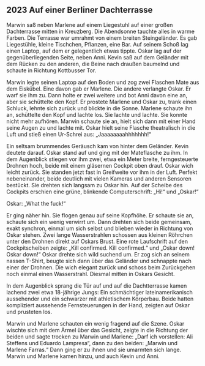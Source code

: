 ## **2023** Auf einer Berliner Dachterrasse

Marwin saß neben Marlene auf einem Liegestuhl auf einer großen Dachterrasse mitten in Kreuzberg.
Die Abendsonne tauchte alles in warme Farben.
Die Terrasse war umrahmt von einem breiten Steingeländer.
Es gab Liegestühle, kleine Tischchen, Pflanzen, eine Bar.
Auf seinem Schoß lag einen Laptop, auf dem er gelegentlich etwas tippte.
Oskar lag auf der gegenüberliegenden Seite, neben Anni.
Kevin saß auf dem Geländer mit dem Rücken zu den anderen, die Beine nach draußen baumelnd und schaute in Richtung Kottbusser Tor.

Marwin legte seinen Laptop auf den Boden und zog zwei Flaschen Mate aus dem Eiskübel.
Eine davon gab er Marlene.
Die andere verlangte Oskar.
Er warf sie ihm zu.
Dann holte er zwei weitere und bot Anni davon eine an, aber sie schüttelte den Kopf.
Er prostete Marlene und Oskar zu, trank einen Schluck, lehnte sich zurück und blickte in die Sonne.
Marlene schaute ihn an, schüttelte den Kopf und lachte los.
Sie lachte und lachte.
Sie konnte nicht mehr aufhören.
Marwin schaute sie an, hielt sich dann mit einer Hand seine Augen zu und lachte mit.
Oskar hielt seine Flasche theatralisch in die Luft und stieß einen Ur-Schrei aus: „Jaaaaaaaahhhhhhh!“

Ein seltsam brummendes Geräusch kam von hinter dem Geländer.
Kevin deutete darauf.
Oskar stand auf und ging mit der Mateflasche zu ihm.
In dem Augenblick stiegen vor ihm zwei, etwa ein Meter breite, ferngesteuerte Drohnen hoch, beide mit einem gläsernen Cockpit oben drauf.
Oskar wich leicht zurück.
Sie standen jetzt fast in Greifweite vor ihm in der Luft.
Perfekt nebeneinander, beide deutlich mit vielen Kameras und anderen Sensoren bestückt.
Sie drehten sich langsam zu Oskar hin.
Auf der Scheibe des Cockpits erschien eine grüne, blinkende Computerschrift: „Hi!“ und „Oskar!“

Oskar: „What the fuck!“

Er ging näher hin.
Sie flogen genau auf seine Kopfhöhe.
Er schaute sie an, schaute sich ein wenig verwirrt um.
Dann drehten sich beide gemeinsam, exakt synchron, einmal um sich selbst und blieben wieder in Richtung von Oskar stehen.
Zwei lange Wasserstrahlen schossen aus kleinen Röhrchen unter den Drohnen direkt auf Oskars Brust.
Eine rote Laufschrift auf den Cockpitscheiben zeigte: „Kill confirmed.
Kill confirmed.“ und „Oskar down! Oskar down!“ Oskar drehte sich wild suchend um.
Er zog sich an seinem nassen T-Shirt, beugte sich dann über das Geländer und schnappte nach einer der Drohnen.
Die wich elegant zurück und schoss beim Zurückgehen noch einmal einen Wasserstrahl.
Diesmal mitten in Oskars Gesicht.

In dem Augenblick sprang die Tür auf und auf die Dachtterrasse kamen lachend zwei etwa 18-jährige Jungs: Ein schmächtiger lateinamerikanisch aussehender und ein schwarzer mit athletischem Körperbau.
Beide hatten kompliziert aussehende Fernsteuerungen in der Hand, zeigten auf Oskar und prusteten los.

Marwin und Marlene schauten ein wenig fragend auf die Szene.
Oskar wischte sich mit dem Ärmel über das Gesicht, zeigte in die Richtung der beiden und sagte trocken zu Marwin und Marlene: „Darf ich vorstellen: Ali Steffens und Eduardo Lampresa“, dann zu den beiden: „Marwin und Marlene Farras.“
Dann ging er zu ihnen und sie umarmten sich lange.
Marwin und Marlene kamen hinzu, und auch Kevin und Anni.

